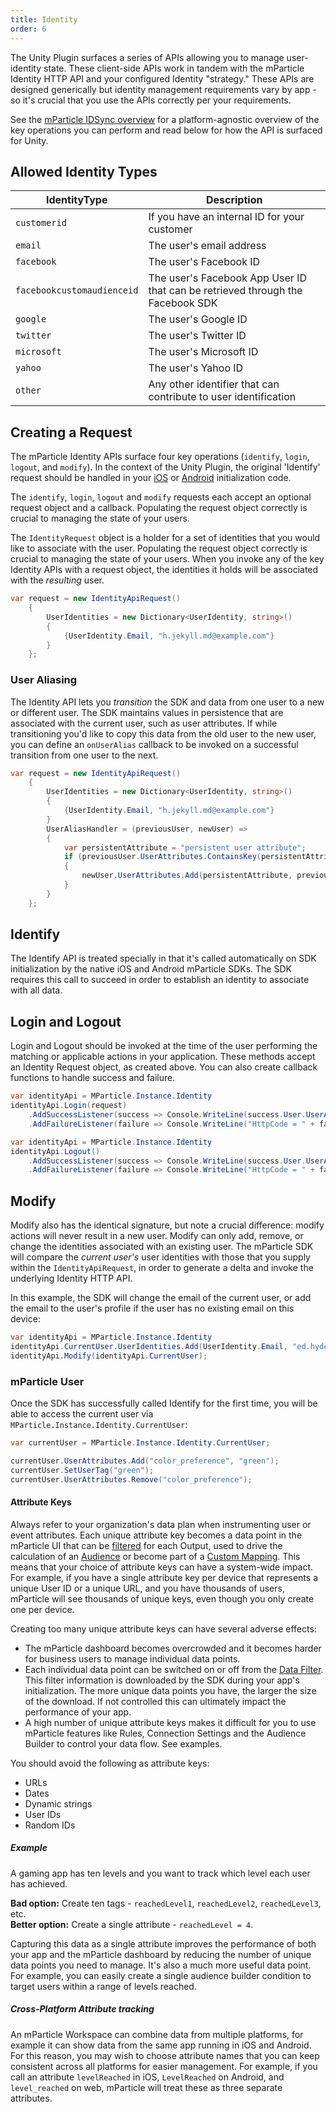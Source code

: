 ```yaml
---
title: Identity
order: 6
---
```


The Unity Plugin surfaces a series of APIs allowing you to manage user-identity state. These client-side APIs work in tandem with the mParticle Identity HTTP API and your configured Identity "strategy." These APIs are designed generically but identity management requirements vary by app - so it's crucial that you use the APIs correctly per your requirements.

See the [mParticle IDSync overview](/guides/idsync/introduction) for a platform-agnostic overview of the key operations you can perform and read below for how the API is surfaced for Unity. 

## Allowed Identity Types

| IdentityType    |   Description
|---|---|
| `customerid`     | If you have an internal ID for your customer |
| `email`          | The user's email address |
| `facebook`        | The user's Facebook ID |
| `facebookcustomaudienceid` | The user's Facebook App User ID that can be retrieved through the Facebook SDK |
| `google`         | The user's Google ID |
| `twitter`        | The user's Twitter ID |
| `microsoft`      | The user's Microsoft ID |
| `yahoo`         | The user's Yahoo ID |
| `other`          | Any other identifier that can contribute to user identification |

## Creating a Request

The mParticle Identity APIs surface four key operations (`identify`, `login`, `logout`, and `modify`). In the context of the Unity Plugin, the original 'Identify' request should be handled in your [iOS](/developers/sdk/ios/initialize-the-sdk) or [Android](/developers/sdk/android/initialize-the-sdk) initialization code.

The `identify`, `login`, `logout` and `modify` requests each accept an optional request object and a callback. Populating the request object correctly is crucial to managing the state of your users.

The `IdentityRequest` object is a holder for a set of identities that you would like to associate with the user. Populating the request object correctly is crucial to managing the state of your users. When you invoke any of the key Identity APIs with a request object, the identities it holds will be associated with the *resulting* user. 

```cs
var request = new IdentityApiRequest() 
	{
		UserIdentities = new Dictionary<UserIdentity, string>()
		{
			{UserIdentity.Email, "h.jekyll.md@example.com"}
		}
	};
```


### User Aliasing

The Identity API lets you *transition* the SDK and data from one user to a new or different user. The SDK maintains values in persistence that are associated with the current user, such as user attributes. If while transitioning you'd like to copy this data from the old user to the new user, you can define an `onUserAlias` callback to be invoked on a successful transition from one user to the next.

```cs
var request = new IdentityApiRequest() 
	{
		UserIdentities = new Dictionary<UserIdentity, string>()
		{
			{UserIdentity.Email, "h.jekyll.md@example.com"}
		}
		UserAliasHandler = (previousUser, newUser) =>
		{
            var persistentAttribute = "persistent user attribute";
            if (previousUser.UserAttributes.ContainsKey(persistentAttribute))
            {
                newUser.UserAttributes.Add(persistentAttribute, previousUser.UserAttributes.GetValueOrDefault(persistentAttribute));
            }
		}
	};
```

## Identify

The Identify API is treated specially in that it's called automatically on SDK initialization by the native iOS and Android mParticle SDKs. The SDK requires this call to succeed in order to establish an identity to associate with all data. 

## Login and Logout

Login and Logout should be invoked at the time of the user performing the matching or applicable actions in your application. These methods accept an Identity Request object, as created above. You can also create callback functions to handle success and failure.

```cs
var identityApi = MParticle.Instance.Identity
identityApi.Login(request)
    .AddSuccessListener(success => Console.WriteLine(success.User.UserAttributes))
    .AddFailureListener(failure => Console.WriteLine("HttpCode = " + failure.HttpCode + "/nErrors = " + failure.Errors));
```

```cs
var identityApi = MParticle.Instance.Identity
identityApi.Logout()
    .AddSuccessListener(success => Console.WriteLine(success.User.UserAttributes))
    .AddFailureListener(failure => Console.WriteLine("HttpCode = " + failure.HttpCode + "/nErrors = " + failure.Errors));
```

## Modify

Modify also has the identical signature, but note a crucial difference: modify actions will never result in a new user. Modify can only add, remove, or change the identities associated with an existing user. The mParticle SDK will compare the *current user's* user identities with those that you supply within the `IdentityApiRequest`, in order to generate a delta and invoke the underlying Identity HTTP API.

In this example, the SDK will change the email of the current user, or add the email to the user's profile if the user has no existing email on this device:

```cs
var identityApi = MParticle.Instance.Identity
identityApi.CurrentUser.UserIdentities.Add(UserIdentity.Email, "ed.hyde@example.com");
identityApi.Modify(identityApi.CurrentUser);
```

### mParticle User

Once the SDK has successfully called Identify for the first time, you will be able to access the current user via `MParticle.Instance.Identity.CurrentUser`:

```cs
var currentUser = MParticle.Instance.Identity.CurrentUser;

currentUser.UserAttributes.Add("color_preference", "green");
currentUser.SetUserTag("green");
currentUser.UserAttributes.Remove("color_preference");
```

#### Attribute Keys

Always refer to your organization's data plan when instrumenting user or event attributes. Each unique attribute key becomes a data point in the mParticle UI that can be [filtered](/guides/platform-guide/data-filter) for each Output, used to drive the calculation of an [Audience](/guides/platform-guide/audiences/real-time/#specify-audience-criteria) or become part of a [Custom Mapping](/guides/platform-guide/connections#custom-mappings). This means that your choice of attribute keys can have a system-wide impact. For example, if you have a single attribute key per device that represents a unique User ID or a unique URL, and you have thousands of users, mParticle will see thousands of unique keys, even though you only create one per device.

Creating too many unique attribute keys can have several adverse effects:

* The mParticle dashboard becomes overcrowded and it becomes harder for business users to manage individual data points.
* Each individual data point can be switched on or off from the [Data Filter](/guides/platform-guide/data-filter). This filter information is downloaded by the SDK during your app's initialization. The more unique data points you have, the larger the size of the download. If not controlled this can ultimately impact the performance of your app.
* A high number of unique attribute keys makes it difficult for you to use mParticle features like Rules, Connection Settings and the Audience Builder to control your data flow. See examples.

You should avoid the following as attribute keys:

* URLs
* Dates
* Dynamic strings
* User IDs
* Random IDs

##### Example

A gaming app has ten levels and you want to track which level each user has achieved.

**Bad option:** Create ten tags - `reachedLevel1`, `reachedLevel2`, `reachedLevel3`, etc.  
**Better option:** Create a single attribute - `reachedLevel = 4`.

Capturing this data as a single attribute improves the performance of both your app and the mParticle dashboard by reducing the number of unique data points you need to manage. It's also a much more useful data point. For example, you can easily create a single audience builder condition to target users within a range of levels reached.

##### Cross-Platform Attribute tracking

An mParticle Workspace can combine data from multiple platforms, for example it can show data from the same app running in iOS and Android. For this reason, you may wish to choose attribute names that you can keep consistent across all platforms for easier management. For example, if you call an attribute `levelReached` in iOS, `LevelReached` on Android, and `level_reached` on web, mParticle will treat these as three separate attributes.



